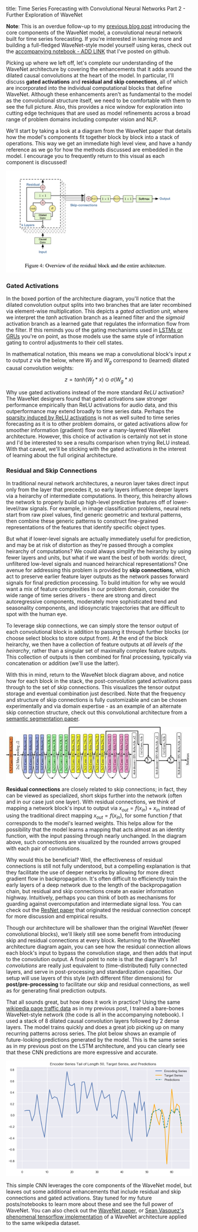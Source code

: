 title: Time Series Forecasting with Convolutional Neural Networks Part 2 - Further Exploration of WaveNet

**Note**: This is an overdue follow-up to my [previous blog post](https://jeddy92.github.io/JEddy92.github.io/ts_seq2seq_conv/) introducing the core components of the WaveNet model, a convolutional neural network built for time series forecasting. If you're interested in learning more and building a full-fledged WaveNet-style model yourself using keras, check out the [accompanying notebook - ADD LINK]() that I've posted on github.

Picking up where we left off, let's complete our understanding of the WaveNet architecture by covering the enhancements that it adds around the dilated causal convolutions at the heart of the model. In particular, I'll discuss **gated activations** and **residual and skip connections**, all of which are incorporated into the individual computational blocks that define WaveNet. Although these enhancements aren't as fundamental to the model as the convolutional structure itself, we need to be comfortable with them to see the full picture. Also, this provides a nice window for exploration into cutting edge techniques that are used as model refinements across a broad range of problem domains including computer vision and NLP.        

We'll start by taking a look at a diagram from the WaveNet paper that details how the model's components fit together block by block into a stack of operations. This way we get an immediate high level view, and have a handy reference as we go for how the methods discussed are embedded in the model. I encourage you to frequently return to this visual as each component is discussed!

![WaveNet_block](/images/ts_conv/WaveNet_residblock.png)

### **Gated Activations**

In the boxed portion of the architecture diagram, you'll notice that the dilated convolution output splits into two branches that are later recombined via element-wise multiplication. This depicts a *gated activation unit*, where we interpret the *tanh* activation branch as a learned filter and the *sigmoid* activation branch as a learned gate that regulates the information flow from the filter. If this reminds you of the gating mechanisms used in [LSTMs or GRUs](http://colah.github.io/posts/2015-08-Understanding-LSTMs/) you're on point, as those models use the same style of information gating to control adjustments to their cell states.

In mathematical notation, this means we map a convolutional block's input $x$ to output $z$ via the below, where $W_f$ and $W_g$ correspond to (learned) dilated causal convolution weights:

$$ z = tanh(W_f * x) \odot \sigma(W_g * x) $$

Why use gated activations instead of the more standard *ReLU* activation? The WaveNet designers found that gated activations saw stronger performance empirically than ReLU activations for audio data, and this outperformance may extend broadly to time series data. Perhaps the [sparsity induced by ReLU activations](http://proceedings.mlr.press/v15/glorot11a.html) is not as well suited to time series forecasting as it is to other problem domains, or gated activations allow for smoother information (gradient) flow over a many-layered WaveNet architecture. However, this choice of activation is certainly not set in stone and I'd be interested to see a results comparison when trying ReLU instead. With that caveat, we'll be sticking with the gated activations in the interest of learning about the full original architecture. 

### **Residual and Skip Connections**

In traditional neural network architectures, a neuron layer takes direct input only from the layer that precedes it, so early layers influence deeper layers via a heirarchy of intermediate computations. In theory, this heirarchy allows the network to properly build up high-level predictive features off of lower-level/raw signals. For example, in image classification problems, neural nets start from raw pixel values, find generic geometric and textural patterns, then combine these generic patterns to construct fine-grained representations of the features that identify specific object types.

But what if lower-level signals are actually immediately useful for prediction, and may be at risk of distortion as they're passed through a complex heirarchy of computations? We could always simplify the heirarchy by using fewer layers and units, but what if we want the best of both worlds: direct, unfiltered low-level signals and nuanced heirarchical representations? One avenue for addressing this problem is provided by **skip connections**, which act to preserve earlier feature layer outputs as the network passes forward signals for final prediction processing. To build intuition for why we would want a mix of feature complexities in our problem domain, consider the wide range of time series drivers - there are strong and direct autoregressive components, moderately more sophisticated trend and seasonality components, and idiosyncratic trajectories that are difficult to spot with the human eye.        

To leverage skip connections, we can simply store the tensor output of each convolutional block in addition to passing it through further blocks (or choose select blocks to store output from). At the end of the block heirarchy, we then have a collection of feature outputs at *all levels of the heirarchy*, rather than a singular set of maximally complex feature outputs. This collection of outputs is then combined for final processing, typically via concatenation or addition (we'll use the latter).

With this in mind, return to the WaveNet block diagram above, and notice how for each block in the stack, the post-convolution gated activations pass through to the set of skip connections. This visualizes the tensor output storage and eventual combination just described. Note that the frequency and structure of skip connections is fully customizable and can be chosen experimentally and via domain expertise - as an example of an alternate skip connection structure, check out this convolutional architecture from a [semantic segmentation paper](https://www.researchgate.net/publication/327330378_Semantic_Segmentation_Based_on_Deep_Convolution_Neural_Network).

![Segmentation_skips](/images/ts_conv/CNN_skips.png)

**Residual connections** are closely related to skip connections; in fact, they can be viewed as specialized, short skips further into the network (often and in our case just one layer). With residual connections, we think of mapping a network block's input to output via $x_{out} = f(x_{in}) + x_{in}$ instead of using the traditional direct mapping $x_{out} = f(x_{in})$, for some function $f$ that corresponds to the model's learned weights. This helps allow for the possibility that the model learns a mapping that acts almost as an identity function, with the input passing through nearly unchanged. In the diagram above, such connections are visualized by the rounded arrows grouped with each pair of convolutions.  

Why would this be beneficial? Well, the effectiveness of residual connections is still not fully understood, but a compelling explanation is that they facilitate the use of deeper networks by allowing for more direct gradient flow in backpropagation. It's often difficult to efficienctly train the early layers of a deep network due to the length of the backpropagation chain, but residual and skip connections create an easier information highway. Intuitively, perhaps you can think of both as mechanisms for guarding against overcomputation and intermediate signal loss. You can check out the [ResNet paper](https://arxiv.org/pdf/1512.03385.pdf) that originated the residual connection concept for more discussion and empirical results.

Though our architecture will be shallower than the original WaveNet (fewer convolutional blocks), we'll likely still see some benefit from introducing skip and residual connections at every block. Returning to the WaveNet architecture diagram again, you can see how the residual connection allows each block's input to bypass the convolution stage, and then adds that input to the convolution output. A final point to note is that the diagram's *1x1 convolutions* are really just equivalent to (time-distributed) fully connected layers, and serve in post-processing and standardization capacities. Our setup will use layers of this style (with different filter dimensions) for **post/pre-processing** to facilitate our skip and residual connections, as well as for generating final prediction outputs.

That all sounds great, but how does it work in practice? Using the same [wikipedia page traffic data](https://www.kaggle.com/c/web-traffic-time-series-forecasting) as in my previous post, I trained a bare-bones WaveNet-style network (the code is all in the accompanying notebook). I used a stack of 8 dilated causal convolution layers followed by 2 dense layers. The model trains quickly and does a great job picking up on many recurring patterns across series. The plot below shows an example of future-looking predictions generated by the model. This is the same series as in my previous post on the LSTM architecture, and you can clearly see that these CNN predictions are more expressive and accurate.      

![ts_preds](/images/ts_conv/conv_preds.png)

This simple CNN leverages the core components of the WaveNet model, but leaves out some additional enhancements that include residual and skip connections and gated activations. Stay tuned for my future posts/notebooks to learn more about these and see the full power of WaveNet. You can also check out the [WaveNet paper](https://arxiv.org/pdf/1609.03499.pdf), or [Sean Vasquez's phenomenal tensorflow implementation](https://github.com/sjvasquez/web-traffic-forecasting) of a WaveNet architecture applied to the same wikipedia dataset.  



